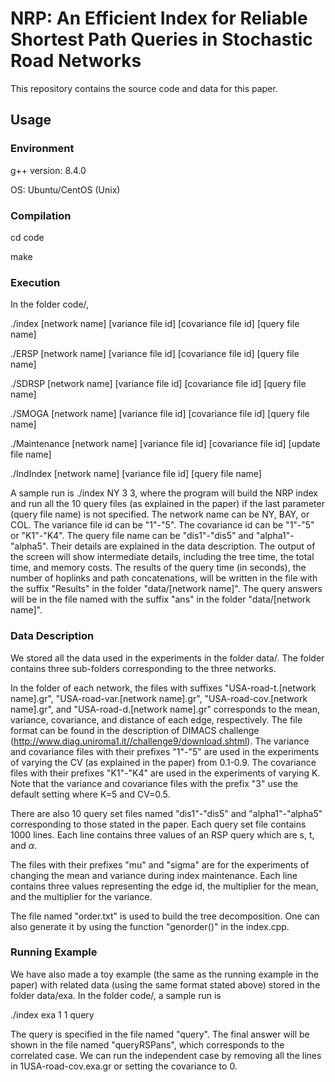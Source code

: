 # NRP: An Efficient Index for Reliable Shortest Path Queries in Stochastic Road Networks
This repository contains the source code and data for this paper. 

Usage
---------------

### Environment

g++ version: 8.4.0 

OS: Ubuntu/CentOS (Unix)

### Compilation

cd code

make

### Execution

In the folder code/,

./index [network name] [variance file id] [covariance file id] [query file name]

./ERSP [network name] [variance file id] [covariance file id] [query file name]

./SDRSP [network name] [variance file id] [covariance file id] [query file name]

./SMOGA [network name] [variance file id] [covariance file id] [query file name]

./Maintenance [network name] [variance file id] [covariance file id] [update file name]

./IndIndex [network name] [variance file id] [query file name]

A sample run is ./index NY 3 3, where the program will build the NRP index and run all the 10 query files (as explained in the paper) if the last parameter (query file name) is not specified. The network name can be NY, BAY, or COL. The variance file id can be "1"-"5". The covariance id can be "1"-"5" or "K1"-"K4". The query file name can be "dis1"-"dis5" and "alpha1"-"alpha5". Their details are explained in the data description. The output of the screen will show intermediate details, including the tree time, the total time, and memory costs. The results of the query time (in seconds), the number of hoplinks and path concatenations, will be written in the file with the suffix "Results" in the folder "data/[network name]". The query answers will be in the file named with the suffix "ans" in the folder "data/[network name]".

### Data Description

We stored all the data used in the experiments in the folder data/. The folder contains three sub-folders corresponding to the three networks.

In the folder of each network, the files with suffixes "USA-road-t.[network name].gr", "USA-road-var.[network name].gr", "USA-road-cov.[network name].gr", and "USA-road-d.[network name].gr" corresponds to the mean, variance, covariance, and distance of each edge, respectively. The file format can be found in the description of DIMACS challenge (http://www.diag.uniroma1.it//challenge9/download.shtml). The variance and covariance files with their prefixes "1"-"5" are used in the experiments of varying the CV (as explained in the paper) from 0.1-0.9. The covariance files with their prefixes "K1"-"K4" are used in the experiments of varying K. Note that the variance and covariance files with the prefix "3" use the default setting where K=5 and CV=0.5.

There are also 10 query set files named "dis1"-"dis5" and "alpha1"-"alpha5" corresponding to those stated in the paper. Each query set file contains 1000 lines. Each line contains three values of an RSP query which are s, t, and $\alpha$.

The files with their prefixes "mu" and "sigma" are for the experiments of changing the mean and variance during index maintenance. Each line contains three values representing the edge id, the multiplier for the mean, and the multiplier for the variance.

The file named "order.txt" is used to build the tree decomposition. One can also generate it by using the function "genorder()" in the index.cpp.

### Running Example

We have also made a toy example (the same as the running example in the paper) with related data (using the same format stated above) stored in the folder data/exa.  In the folder code/, a sample run is 

./index exa 1 1 query

The query is specified in the file named "query". The final answer will be shown in the file named "queryRSPans", which corresponds to the correlated case. We can run the independent case by removing all the lines in 1USA-road-cov.exa.gr or setting the covariance to 0. 

